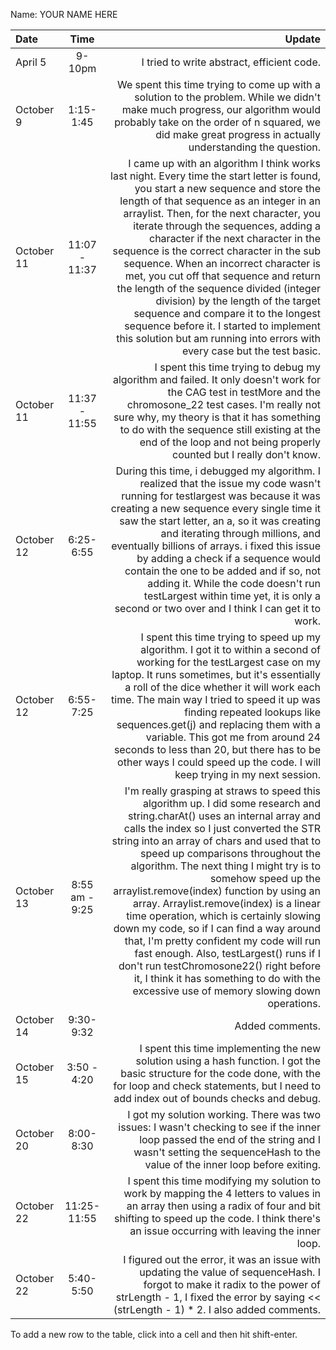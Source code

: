 Name: YOUR NAME HERE

| Date       |      Time      |                                                                                                                                                                                                                                                                                                                                                                                                                                                                                                                                                                                                                                                                                                                                    Update |
|:-----------|:--------------:|------------------------------------------------------------------------------------------------------------------------------------------------------------------------------------------------------------------------------------------------------------------------------------------------------------------------------------------------------------------------------------------------------------------------------------------------------------------------------------------------------------------------------------------------------------------------------------------------------------------------------------------------------------------------------------------------------------------------------------------:|
| April 5    |     9-10pm     |                                                                                                                                                                                                                                                                                                                                                                                                                                                                                                                                                                                                                                                                                                I tried to write abstract, efficient code. |
| October 9  |   1:15-1:45    |                                                                                                                                                                                                                                                                                                                                                                                                                                                                                                  We spent this time trying to come up with a solution to the problem. While we didn't make much progress, our algorithm would probably take on the order of n squared, we did make great progress in actually understanding the question. |
| October 11 | 11:07 - 11:37  |                                               I came up with an algorithm I think works last night. Every time the start letter is found, you start a new sequence and store the length of that sequence as an integer in an arraylist. Then, for the next character, you iterate through the sequences, adding a character if the next character in the sequence is the correct character in the sub sequence. When an incorrect character is met, you cut off that sequence and return the length of the sequence divided (integer division) by the length of the target sequence and compare it to the longest sequence before it. I started to implement this solution but am running into errors with every case but the test basic. |
| October 11 | 11:37 - 11:55  |                                                                                                                                                                                                                                                                                                                                                                                                          I spent this time trying to debug my algorithm and failed. It only doesn't work for the CAG test in testMore and the chromosone_22 test cases. I'm really not sure why, my theory is that it has something to do with the sequence still existing at the end of the loop and not being properly counted but I really don't know. |
| October 12 |   6:25-6:55    |                                                                                                                                                                                                    During this time, i debugged my algorithm. I realized that the issue my code wasn't running for testlargest was because it was creating a new sequence every single time it saw the start letter, an a, so it was creating and iterating through millions, and eventually billions of arrays. i fixed this issue by adding a check if a sequence would contain the one to be added and if so, not adding it. While the code doesn't run testLargest within time yet, it is only a second or two over and I think I can get it to work. |
| October 12 |   6:55-7:25    |                                                                                                                                                                                                                               I spent this time trying to speed up my algorithm. I got it to within a second of working for the testLargest case on my laptop. It runs sometimes, but it's essentially a roll of the dice whether it will work each time. The main way I tried to speed it up was finding repeated lookups like sequences.get(j) and replacing them with a variable. This got me from around 24 seconds to less than 20, but there has to be other ways I could speed up the code. I will keep trying in my next session. |
| October 13 | 8:55 am - 9:25 | I'm really grasping at straws to speed this algorithm up. I did some research and string.charAt() uses an internal array and calls the index so I just converted the STR string into an array of chars and used that to speed up comparisons throughout the algorithm. The next thing I might try is to somehow speed up the arraylist.remove(index) function by using an array. Arraylist.remove(index) is a linear time operation, which is certainly slowing down my code, so if I can find a way around that, I'm pretty confident my code will run fast enough. Also, testLargest() runs if I don't run testChromosone22() right before it, I think it has something to do with the excessive use of memory slowing down operations. |
| October 14 |   9:30-9:32    |                                                                                                                                                                                                                                                                                                                                                                                                                                                                                                                                                                                                                                                                                                                           Added comments. |
| October 15 |  3:50 - 4:20   |                                                                                                                                                                                                                                                                                                                                                                                                                                                                                                                       I spent this time implementing the new solution using a hash function. I got the basic structure for the code done, with the for loop and check statements, but I need to add index out of bounds checks and debug. |
| October 20 |   8:00-8:30    |                                                                                                                                                                                                                                                                                                                                                                                                                                                                                                                             I got my solution working. There was two issues: I wasn't checking to see if the inner loop passed the end of the string and I wasn't setting the sequenceHash to the value of the inner loop before exiting. |
| October 22 |  11:25-11:55   |                                                                                                                                                                                                                                                                                                                                                                                                                                                                                                          I spent this time modifying my solution to work by mapping the 4 letters to values in an array then using a radix of four and bit shifting to speed up the code. I think there's an issue occurring with leaving the inner loop. |
| October 22 |   5:40-5:50    |                                                                                                                                                                                                                                                                                                                                                                                                                                                                                                                     I figured out the error, it was an issue with updating the value of sequenceHash. I forgot to make it radix to the power of strLength - 1, I fixed the error by saying << (strLength - 1) * 2. I also added comments. |


To add a new row to the table, click into a cell and then hit shift-enter.